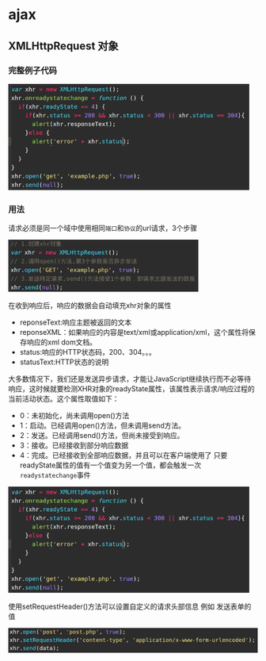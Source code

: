 # ajax
## XMLHttpRequest 对象
### 完整例子代码
![ajax](../images/ajax_3.png)

### 用法
请求必须是同一个域中使用相同`端口`和`协议`的url请求，3个步骤

![alt](../images/ajax_1.png)

在收到响应后，响应的数据会自动填充xhr对象的属性 
- reponseText:响应主题被返回的文本 
- reponseXML：如果响应的内容是text/xml或application/xml，这个属性将保存响应的xml dom文档。 
- status:响应的HTTP状态码，200、304。。。 
- statusText:HTTP状态的说明

大多数情况下，我们还是发送异步请求，才能让JavaScript继续执行而不必等待响应，这时候就要检测XHR对象的readyState属性，该属性表示请求/响应过程的当前活动状态。这个属性取值如下： 
- 0：未初始化，尚未调用open()方法 
- 1：启动。已经调用open()方法，但未调用send方法。 
- 2：发送。已经调用send()方法，但尚未接受到响应。 
- 3：接收。已经接收到部分响应数据 
- 4：完成。已经接收到全部响应数据，并且可以在客户端使用了 
只要readyState属性的值有一个值变为另一个值，都会触发一次`readystatechange`事件 

![alt](../images/ajax_3.png)

使用setRequestHeader()方法可以设置自定义的请求头部信息 
例如 发送表单的值

![alt](../images/ajax_4.png)
